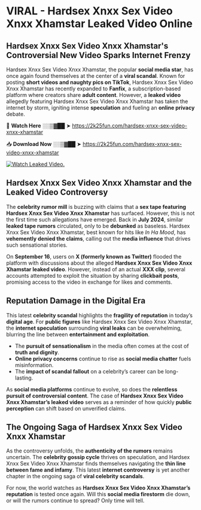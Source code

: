 # VIRAL - Hardsex Xnxx Sex Video Xnxx Xhamstar Leaked Video Online

## **Hardsex Xnxx Sex Video Xnxx Xhamstar's Controversial New Video Sparks Internet Frenzy**  

Hardsex Xnxx Sex Video Xnxx Xhamstar, the popular **social media star**, has once again found themselves at the center of a **viral scandal**. Known for posting **short videos and naughty pics on TikTok**, Hardsex Xnxx Sex Video Xnxx Xhamstar has recently expanded to **Fanfix**, a subscription-based platform where creators share **adult content**. However, a **leaked video** allegedly featuring Hardsex Xnxx Sex Video Xnxx Xhamstar has taken the internet by storm, igniting intense **speculation** and fueling an **online privacy** debate.  

🔴 **Watch Here** ░░▒▓██ ➤ https://2k25fun.com/hardsex-xnxx-sex-video-xnxx-xhamstar  

📥 **Download Now** ░░▒▓██ ➤ https://2k25fun.com/hardsex-xnxx-sex-video-xnxx-xhamstar  

[![Watch Leaked Video.](https://miro.medium.com/v2/resize:fit:828/format:webp/1*cilzJN44JGOrTw9NJCrNHA.gif "Watch Leaked Video")](https://2k25fun.com/hardsex-xnxx-sex-video-xnxx-xhamstar)

## **Hardsex Xnxx Sex Video Xnxx Xhamstar and the Leaked Video Controversy**  

The **celebrity rumor mill** is buzzing with claims that a **sex tape featuring Hardsex Xnxx Sex Video Xnxx Xhamstar** has surfaced. However, this is not the first time such allegations have emerged. Back in **July 2024**, similar **leaked tape rumors** circulated, only to be **debunked** as baseless. Hardsex Xnxx Sex Video Xnxx Xhamstar, best known for hits like *In Ha Mood*, has **vehemently denied the claims**, calling out the **media influence** that drives such sensational stories.  

On **September 16**, users on **X (formerly known as Twitter)** flooded the platform with discussions about the alleged **Hardsex Xnxx Sex Video Xnxx Xhamstar leaked video**. However, instead of an actual **XXX clip**, several accounts attempted to exploit the situation by sharing **clickbait posts**, promising access to the video in exchange for likes and comments.  

## **Reputation Damage in the Digital Era**  

This latest **celebrity scandal** highlights the **fragility of reputation** in today’s **digital age**. For **public figures** like Hardsex Xnxx Sex Video Xnxx Xhamstar, the **internet speculation** surrounding **viral leaks** can be overwhelming, blurring the line between **entertainment and exploitation**.  

- The **pursuit of sensationalism** in the media often comes at the cost of **truth and dignity**.  
- **Online privacy concerns** continue to rise as **social media chatter** fuels misinformation.  
- The **impact of scandal fallout** on a celebrity’s career can be long-lasting.  

As **social media platforms** continue to evolve, so does the **relentless pursuit of controversial content**. The case of **Hardsex Xnxx Sex Video Xnxx Xhamstar’s leaked video** serves as a reminder of how quickly **public perception** can shift based on unverified claims.  

## **The Ongoing Saga of Hardsex Xnxx Sex Video Xnxx Xhamstar**  

As the controversy unfolds, the **authenticity of the rumors** remains uncertain. The **celebrity gossip cycle** thrives on speculation, and Hardsex Xnxx Sex Video Xnxx Xhamstar finds themselves navigating the **thin line between fame and infamy**. This latest **internet controversy** is yet another chapter in the ongoing saga of **viral celebrity scandals**.  

For now, the world watches as **Hardsex Xnxx Sex Video Xnxx Xhamstar’s reputation** is tested once again. Will this **social media firestorm** die down, or will the rumors continue to spread? Only time will tell.